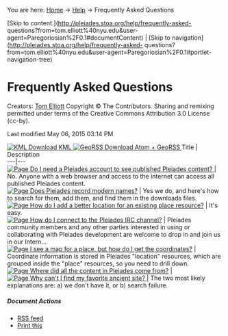 You are here: [Home](http://pleiades.stoa.org/home) →
[Help](http://pleiades.stoa.org/help) →  Frequently Asked Questions

[Skip to content.](http://pleiades.stoa.org/help/frequently-asked-
questions?from=tom.elliott%40nyu.edu&user-
agent=Paregoriosian%2F0.1#documentContent) | [Skip to
navigation](http://pleiades.stoa.org/help/frequently-asked-
questions?from=tom.elliott%40nyu.edu&user-agent=Paregoriosian%2F0.1#portlet-
navigation-tree)

#  Frequently Asked Questions

Creators: [Tom Elliott](/author/thomase) Copyright © The Contributors. Sharing
and remixing permitted under terms of the Creative Commons Attribution 3.0
License (cc-by).

Last modified  May 06, 2015 03:14 PM

[ ![KML](google_earth_link_14.png) Download KML
](http://pleiades.stoa.org/help/frequently-asked-questions.kml) [
![GeoRSS](feed-icon-14x14.png) Download Atom + GeoRSS
](http://pleiades.stoa.org/help/frequently-asked-questions.atom) Title |
Description  
---|---  
[ ![Page](http://pleiades.stoa.org/document_icon.gif)
](http://pleiades.stoa.org/help/anonymous) [Do I need a Pleiades account to
see published Pleiades content? ](http://pleiades.stoa.org/help/anonymous) |
No. Anyone with a web browser and access to the internet can access all
published Pleiades content.  
[ ![Page](http://pleiades.stoa.org/document_icon.gif)
](http://pleiades.stoa.org/help/modern-names) [Does Pleiades record modern
names?](http://pleiades.stoa.org/help/modern-names) | Yes we do, and here's
how to search for them, add them, and find them in the downloads files.  
[ ![Page](http://pleiades.stoa.org/document_icon.gif)
](http://pleiades.stoa.org/help/better-locations) [How do I add a better
location for an existing place
resource?](http://pleiades.stoa.org/help/better-locations) | It's easy.  
[ ![Page](http://pleiades.stoa.org/document_icon.gif)
](http://pleiades.stoa.org/help/pleiades-irc) [How do I connect to the
Pleiades IRC channel?](http://pleiades.stoa.org/help/pleiades-irc) | Pleiades
community members and any other parties interested in using or collaborating
with Pleiades development are welcome to drop in and join us in our Intern...  
[ ![Page](http://pleiades.stoa.org/document_icon.gif)
](http://pleiades.stoa.org/help/get-coordinates) [I see a map for a place, but
how do I get the coordinates?](http://pleiades.stoa.org/help/get-coordinates)
| Coordinate information is stored in Pleiades "location" resources, which are
grouped inside the "place" resources, so you need to drill down.  
[ ![Page](http://pleiades.stoa.org/document_icon.gif)
](http://pleiades.stoa.org/help/content-origin) [Where did all the content in
Pleiades come from?](http://pleiades.stoa.org/help/content-origin) |  
[ ![Page](http://pleiades.stoa.org/document_icon.gif)
](http://pleiades.stoa.org/help/find-a-site) [Why can't I find my favorite
ancient site? ](http://pleiades.stoa.org/help/find-a-site) | The two most
likely explanations are: a) we don't have it, or b) search failure.  
  
##### Document Actions

  * [RSS feed](http://pleiades.stoa.org/help/frequently-asked-questions/RSS "" )
  * [Print this](javascript:this.print\(\); "" )

